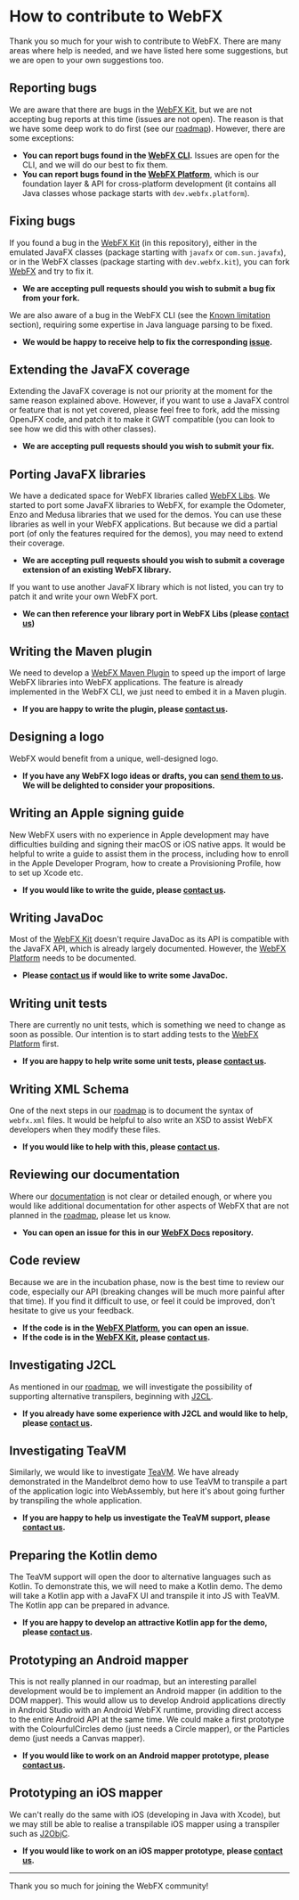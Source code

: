# How to contribute to WebFX

Thank you so much for your wish to contribute to WebFX. There are many areas where help is needed, and we have listed here some suggestions, but we are open to your own suggestions too.


## Reporting bugs

We are aware that there are bugs in the [WebFX Kit](webfx-kit), but we are not accepting bug reports at this time (issues are not open). The reason is that we have some deep work to do first (see our [roadmap](ROADMAP.md)). However, there are some exceptions:

- **You can report bugs found in the [WebFX CLI][webfx-cli-repo].** Issues are open for the CLI, and we will do our best to fix them.
- **You can report bugs found in the [WebFX Platform][webfx-platform-repo]**, which is our foundation layer & API for cross-platform development (it contains all Java classes whose package starts with `dev.webfx.platform`).


## Fixing bugs

If you found a bug in the [WebFX Kit](webfx-kit) (in this repository), either in the emulated JavaFX classes (package starting with `javafx` or `com.sun.javafx`), or in the WebFX classes (package starting with `dev.webfx.kit`), you can fork [WebFX](https://github.com/webfx-project/webfx) and try to fix it.

- **We are accepting pull requests should you wish to submit a bug fix from your fork.**

We are also aware of a bug in the WebFX CLI (see the [Known limitation](https://github.com/webfx-project/webfx-cli#known-limitation) section), requiring some expertise in Java language parsing to be fixed.

- **We would be happy to receive help to fix the corresponding [issue](https://github.com/webfx-project/webfx-cli/issues/1).**


## Extending the JavaFX coverage

Extending the JavaFX coverage is not our priority at the moment for the same reason explained above. However, if you want to use a JavaFX control or feature that is not yet covered, please feel free to fork, add the missing OpenJFX code, and patch it to make it GWT compatible (you can look to see how we did this with other classes).

- **We are accepting pull requests should you wish to submit your fix.**


## Porting JavaFX libraries

We have a dedicated space for WebFX libraries called [WebFX Libs](https://github.com/webfx-libs). We started to port some JavaFX libraries to WebFX, for example the Odometer, Enzo and Medusa libraries that we used for the demos. You can use these libraries as well in your WebFX applications. But because we did a partial port (of only the features required for the demos), you may need to extend their coverage.

- **We are accepting pull requests should you wish to submit a coverage extension of an existing WebFX library.**

If you want to use another JavaFX library which is not listed, you can try to patch it and write your own WebFX port.

- **We can then reference your library port in WebFX Libs (please [contact us][webfx-contactus])**


## Writing the Maven plugin

We need to develop a [WebFX Maven Plugin][webfx-maven-plugin-repo] to speed up the import of large WebFX libraries into WebFX applications. The feature is already implemented in the WebFX CLI, we just need to embed it in a Maven plugin.

- **If you are happy to write the plugin, please [contact us][webfx-contactus].**


## Designing a logo

WebFX would benefit from a unique, well-designed logo.

- **If you have any WebFX logo ideas or drafts, you can [send them to us][webfx-contactus]. We will be delighted to consider your propositions.**


## Writing an Apple signing guide

New WebFX users with no experience in Apple development may have difficulties building and signing their macOS or iOS native apps. It would be helpful to write a guide to assist them in the process, including how to enroll in the Apple Developer Program, how to create a Provisioning Profile, how to set up Xcode etc.

- **If you would like to write the guide, please [contact us][webfx-contactus].**


## Writing JavaDoc

Most of the [WebFX Kit](webfx-kit) doesn't require JavaDoc as its API is compatible with the JavaFX API, which is already largely documented. However, the [WebFX Platform][webfx-platform-repo] needs to be documented.

- **Please [contact us][webfx-contactus] if would like to write some JavaDoc.**


## Writing unit tests

There are currently no unit tests, which is something we need to change as soon as possible. Our intention is to start adding tests to the [WebFX Platform][webfx-platform-repo] first.

- **If you are happy to help write some unit tests, please [contact us][webfx-contactus].**


## Writing XML Schema

One of the next steps in our [roadmap](ROADMAP.md) is to document the syntax of `webfx.xml` files. It would be helpful to also write an XSD to assist WebFX developers when they modify these files.

- **If you would like to help with this, please [contact us][webfx-contactus].**


## Reviewing our documentation

Where our [documentation](https://docs.webfx.dev) is not clear or detailed enough, or where you would like additional documentation for other aspects of WebFX that are not planned in the [roadmap](ROADMAP.md), please let us know.

- **You can open an issue for this in our [WebFX Docs](https://github.com/webfx-project/webfx-docs) repository.**


## Code review

Because we are in the incubation phase, now is the best time to review our code, especially our API (breaking changes will be much more painful after that time). If you find it difficult to use, or feel it could be improved, don't hesitate to give us your feedback.

- **If the code is in the [WebFX Platform][webfx-platform-repo], you can open an issue.**
- **If the code is in the [WebFX Kit](webfx-kit), please [contact us][webfx-contactus].**


## Investigating J2CL

As mentioned in our [roadmap](ROADMAP.md), we will investigate the possibility of supporting alternative transpilers, beginning with [J2CL](https://github.com/google/j2cl).

- **If you already have some experience with J2CL and would like to help, please [contact us][webfx-contactus].**


## Investigating TeaVM

Similarly, we would like to investigate [TeaVM](https://teavm.org). We have already demonstrated in the Mandelbrot demo how to use TeaVM to transpile a part of the application logic into WebAssembly, but here it's about going further by transpiling the whole application.

- **If you are happy to help us investigate the TeaVM support, please [contact us][webfx-contactus].**


## Preparing the Kotlin demo

The TeaVM support will open the door to alternative languages such as Kotlin. To demonstrate this, we will need to make a Kotlin demo. The demo will take a Kotlin app with a JavaFX UI and transpile it into JS with TeaVM. The Kotlin app can be prepared in advance.

- **If you are happy to develop an attractive Kotlin app for the demo, please [contact us][webfx-contactus].**


## Prototyping an Android mapper

This is not really planned in our roadmap, but an interesting parallel development would be to implement an Android mapper (in addition to the DOM mapper). This would allow us to develop Android applications directly in Android Studio with an Android WebFX runtime, providing direct access to the entire Android API at the same time. We could make a first prototype with the ColourfulCircles demo (just needs a Circle mapper), or the Particles demo (just needs a Canvas mapper).

- **If you would like to work on an Android mapper prototype, please [contact us][webfx-contactus].** 


## Prototyping an iOS mapper

We can't really do the same with iOS (developing in Java with Xcode), but we may still be able to realise a transpilable iOS mapper using a transpiler such as [J2ObjC](https://github.com/google/j2objc).

- **If you would like to work on an iOS mapper prototype, please [contact us][webfx-contactus].**


***


Thank you so much for joining the WebFX community!

[webfx-cli-repo]: https://github.com/webfx-project/webfx-cli
[webfx-platform-repo]: https://github.com/webfx-project/webfx-platform
[webfx-maven-plugin-repo]: https://github.com/webfx-project/webfx-platform
[webfx-contactus]: mailto:maintainer@webfx.dev